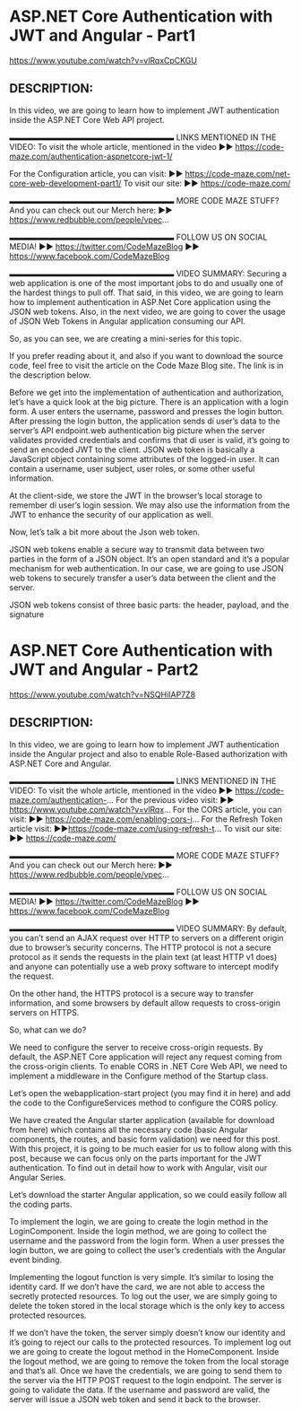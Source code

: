 # ASP.NET Core Authentication with JWT and Angular - Part1
https://www.youtube.com/watch?v=vlRqxCpCKGU
## DESCRIPTION:
In this video, we are going to learn how to implement JWT authentication inside the ASP.NET Core Web API project.

▬▬▬▬▬▬▬▬▬▬▬▬▬▬▬▬▬▬▬▬▬
LINKS MENTIONED IN THE VIDEO:
To visit the whole article, mentioned in the video
►► https://code-maze.com/authentication-aspnetcore-jwt-1/

For the Configuration article, you can visit:
►► https://code-maze.com/net-core-web-development-part1/
To visit our site:
►► https://code-maze.com/

▬▬▬▬▬▬▬▬▬▬▬▬▬▬▬▬▬▬▬▬▬
MORE CODE MAZE STUFF?
And you can check out our Merch here:
►► https://www.redbubble.com/people/vpec...

▬▬▬▬▬▬▬▬▬▬▬▬▬▬▬▬▬▬▬▬▬
FOLLOW US ON SOCIAL MEDIA!
►► https://twitter.com/CodeMazeBlog
►► https://www.facebook.com/CodeMazeBlog

▬▬▬▬▬▬▬▬▬▬▬▬▬▬▬▬▬▬▬▬▬
VIDEO SUMMARY:
Securing a web application is one of the most important jobs to do and usually one of the hardest things to pull off. That said, in this video, we are going to learn how to implement authentication in ASP.Net Core application using the JSON web tokens. Also, in the next video, we are going to cover the usage of JSON Web Tokens in Angular application consuming our API.

So, as you can see, we are creating a mini-series for this topic.

If you prefer reading about it, and also if you want to download the source code, feel free to visit the article on the Code Maze Blog site. The link is in the description below.

Before we get into the implementation of authentication and authorization, let’s have a quick look at the big picture. There is an application with a login form. A user enters the username, password and presses the login button. After pressing the login button, the application sends di user’s data to the server’s API endpoint.web authentication big picture when the server validates provided credentials and confirms that di user is valid, it’s going to send an encoded JWT to the client. JSON web token is basically a JavaScript object containing some attributes of the logged-in user. It can contain a username, user subject, user roles, or some other useful information.

At the client-side, we store the JWT in the browser’s local storage to remember di user’s login session. We may also use the information from the JWT to enhance the security of our application as well.

Now, let’s talk a bit more about the Json web token.

JSON web tokens enable a secure way to transmit data between two parties in the form of a JSON object. It’s an open standard and it’s a popular mechanism for web authentication. In our case, we are going to use JSON web tokens to securely transfer a user’s data between the client and the server.

JSON web tokens consist of three basic parts: the header, payload, and the signature
# ASP.NET Core Authentication with JWT and Angular - Part2
https://www.youtube.com/watch?v=NSQHiIAP7Z8

## DESCRIPTION:
In this video, we are going to learn how to implement JWT authentication inside the Angular project and also to enable Role-Based authorization with ASP.NET Core and Angular.

▬▬▬▬▬▬▬▬▬▬▬▬▬▬▬▬▬▬▬▬▬
LINKS MENTIONED IN THE VIDEO:
To visit the whole article, mentioned in the video
►► https://code-maze.com/authentication-...
For the previous video visit:
►► https://www.youtube.com/watch?v=vlRqx...
For the CORS article, you can visit:
►► https://code-maze.com/enabling-cors-i...
For the Refresh Token article visit:
►►https://code-maze.com/using-refresh-t...
To visit our site:
►► https://code-maze.com/

▬▬▬▬▬▬▬▬▬▬▬▬▬▬▬▬▬▬▬▬▬
MORE CODE MAZE STUFF?
And you can check out our Merch here:
►► https://www.redbubble.com/people/vpec...

▬▬▬▬▬▬▬▬▬▬▬▬▬▬▬▬▬▬▬▬▬
FOLLOW US ON SOCIAL MEDIA!
►► https://twitter.com/CodeMazeBlog
►► https://www.facebook.com/CodeMazeBlog

▬▬▬▬▬▬▬▬▬▬▬▬▬▬▬▬▬▬▬▬▬
VIDEO SUMMARY:
By default, you can’t send an AJAX request over HTTP to servers on a different origin due to browser’s security concerns. The HTTP protocol is not a secure protocol as it sends the requests in the plain text (at least HTTP v1 does) and anyone can potentially use a web proxy software to intercept modify the request.

On the other hand, the HTTPS protocol is a secure way to transfer information, and some browsers by default allow requests to cross-origin servers on HTTPS.

So, what can we do?

We need to configure the server to receive cross-origin requests. By default, the ASP.NET Core application will reject any request coming from the cross-origin clients. To enable CORS in .NET Core Web API, we need to implement a middleware in the Configure method of the Startup class.

Let’s open the webapplication-start project (you may find it in here) and add the code to the ConfigureServices method to configure the CORS policy.

We have created the Angular starter application (available for download from here) which contains all the necessary code (basic Angular components, the routes, and basic form validation) we need for this post. With this project, it is going to be much easier for us to follow along with this post, because we can focus only on the parts important for the JWT authentication. To find out in detail how to work with Angular, visit our Angular Series.

Let’s download the starter Angular application, so we could easily follow all the coding parts.

To implement the login, we are going to create the login method in the LoginComponent. Inside the login method, we are going to collect the username and the password from the login form. When a user presses the login button, we are going to collect the user’s credentials with the Angular event binding.

Implementing the logout function is very simple. It’s similar to losing the identity card. If we don’t have the card, we are not able to access the secretly protected resources. To log out the user, we are simply going to delete the token stored in the local storage which is the only key to access protected resources.

If we don’t have the token, the server simply doesn’t know our identity and it’s going to reject our calls to the protected resources. To implement log out we are going to create the logout method in the HomeComponent. Inside the logout method, we are going to remove the token from the local storage and that’s all.
Once we have the credentials, we are going to send them to the server via the HTTP POST request to the login endpoint. The server is going to validate the data. If the username and password are valid, the server will issue a JSON web token and send it back to the browser.
